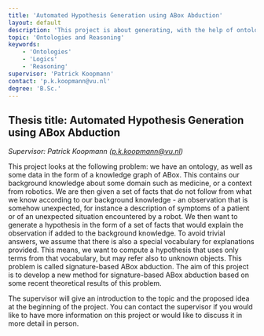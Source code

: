 ```yaml
---
title: 'Automated Hypothesis Generation using ABox Abduction'
layout: default
description: 'This project is about generating, with the help of ontologies, hypotheses for unexpected observations.'  
topic: 'Ontologies and Reasoning' 
keywords: 
    - 'Ontologies'
    - 'Logics'
    - 'Reasoning'
supervisor: 'Patrick Koopmann'
contact: 'p.k.koopmann@vu.nl'
degree: 'B.Sc.'
---
```


## Thesis title:  Automated Hypothesis Generation using ABox Abduction
*Supervisor: Patrick Koopmann (p.k.koopmann@vu.nl)*

This project looks at the following problem: we have an ontology, as
well as some data in the form of a knowledge graph of ABox. This
contains our background knowledge about some domain such as medicine,
or a context from robotics. We are then given a set of facts that do
not follow from what we know according to our background knowledge -
an observation that is somehow unexpected, for instance a description
of symptoms of a patient or of an unexpected situation encountered by
a robot. We then want to generate a hypothesis in the form of a set of
facts that would explain the observation if added to the background
knowledge. To avoid trivial answers, we assume that there is also a
special vocabulary for explanations provided. This means, we want to
compute a hypothesis that uses only terms from that vocabulary, but
may refer also to unknown objects. This problem is called
signature-based ABox abduction. The aim of this project is to develop
a new method for signature-based ABox abduction based on some recent
theoretical results of this problem.



The supervisor will give an introduction to the topic and the proposed
idea at the beginning of the project. 
You can contact the supervisor if you would like to
have more information on this project or would like to discuss it in
more detail in person.

